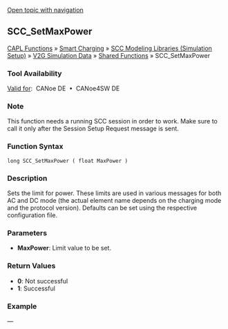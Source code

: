 [Open topic with navigation](../../../../../CANoeDEFamily.htm#Topics/CAPLFunctions/SmartCharging/Functions/CAPLfunctionSCCSetMaxPower.md)

## SCC_SetMaxPower

[CAPL Functions](../../CAPLfunctions.md) » [Smart Charging](../CAPLFunctionsSmartChargingOverview.md) » [SCC Modeling Libraries (Simulation Setup)](../CAPLFunctionsSmartChargingOverview.md#BMNodeayerDLL) » [V2G Simulation Data](../CAPLFunctionsSmartChargingOverview.md#V2GSimDataWrite) » [Shared Functions](../CAPLFunctionsSmartChargingOverview.md#V2GSimDataWrite) » SCC_SetMaxPower

### Tool Availability

[Valid for](../../../Shared/FeatureAvailability.md):  CANoe DE  •  CANoe4SW DE

### Note

This function needs a running SCC session in order to work. Make sure to call it only after the Session Setup Request message is sent.

### Function Syntax

```plaintext
long SCC_SetMaxPower ( float MaxPower )
```

### Description

Sets the limit for power. These limits are used in various messages for both AC and DC mode (the actual element name depends on the charging mode and the protocol version). Defaults can be set using the respective configuration file.

### Parameters

- **MaxPower**: Limit value to be set.

### Return Values

- **0**: Not successful
- **1**: Successful

### Example

—
